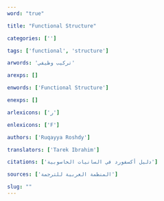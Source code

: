 ```yaml
---
word: "true"

title: "Functional Structure"

categories: ['']

tags: ['functional', 'structure']

arwords: 'تركيب وظيفي'

arexps: []

enwords: ['Functional Structure']

enexps: []

arlexicons: ['ر']

enlexicons: ['F']

authors: ['Ruqayya Roshdy']

translators: ['Tarek Ibrahim']

citations: ['دليل أكسفورد في السانيات الحاسوبية']

sources: ['المنظمة العربية للترجمة']

slug: ""
---
```

